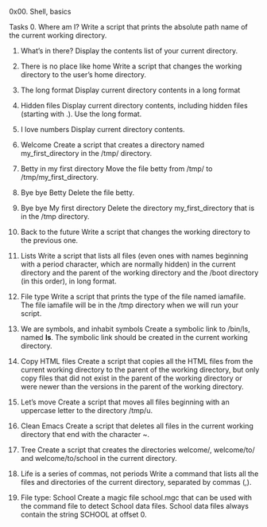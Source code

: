 0x00. Shell, basics

Tasks
0. Where am I?
	Write a script that prints the absolute path name of the current working directory.

1. What’s in there?
	Display the contents list of your current directory.

2. There is no place like home
	Write a script that changes the working directory to the user’s home directory.

3. The long format
	Display current directory contents in a long format

4. Hidden files
	Display current directory contents, including hidden files (starting with .). Use the long format.

5. I love numbers
	Display current directory contents.

6. Welcome
	Create a script that creates a directory named my_first_directory in the /tmp/ directory.

7. Betty in my first directory
	Move the file betty from /tmp/ to /tmp/my_first_directory.

8. Bye bye Betty
	Delete the file betty.

9. Bye bye My first directory
	Delete the directory my_first_directory that is in the /tmp directory.

10. Back to the future
	Write a script that changes the working directory to the previous one.

11. Lists
	Write a script that lists all files (even ones with names beginning with a period character, which are normally hidden) in the current directory and the parent of the working directory and the /boot directory (in this order), in long format.

12. File type
	Write a script that prints the type of the file named iamafile. The file iamafile will be in the /tmp directory when we will run your script.

13. We are symbols, and inhabit symbols
	Create a symbolic link to /bin/ls, named __ls__. The symbolic link should be created in the current working directory.

14. Copy HTML files
	Create a script that copies all the HTML files from the current working directory to the parent of the working directory, but only copy files that did not exist in the parent of the working directory or were newer than the versions in the parent of the working directory.

15. Let’s move
	Create a script that moves all files beginning with an uppercase letter to the directory /tmp/u.

16. Clean Emacs
	Create a script that deletes all files in the current working directory that end with the character ~.

17. Tree
	Create a script that creates the directories welcome/, welcome/to/ and welcome/to/school in the current directory.

18. Life is a series of commas, not periods
	Write a command that lists all the files and directories of the current directory, separated by commas (,).

19. File type: School
	Create a magic file school.mgc that can be used with the command file to detect School data files. School data files always contain the string SCHOOL at offset 0.
